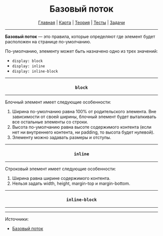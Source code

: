 <div align="center">

# Базовый поток

[Главная](https://github.com/dollaween/junior-roadmap/)
|
[Карта](/roadmap/README.md)
|
[Теория](/theory/README.md)
|
[Тесты](/tests/README.md)
|
[Задачи](/tasks/README.md)

</div>

---

**Базовый поток** — это правила, которые определяют где элемент будет расположен на странице по-умолчанию.

По-умолчанию, элементу может быть назначено одно из трех значений:
* `display: block`
* `display: inline`
* `display: inline-block`

---

<div align="center">

### `block`

</div>

---

Блочный элемент имеет следующие особенности:
1. Ширина по-умолчанию равна 100% от родительского элемента. Вне зависимости от своей ширины, блочный элемент будет выталкивать все остальные элементы со строки.
2. Высота по-умолчанию равна высоте содержимого контента (если нет ни внутреннего контента, ни padding, то высота будет нулевой).
3. Элементу можно задавать размеры и отступы.

---

<div align="center">

### `inline`

</div>

---

Строковый элемент имеет следующие особенности:
1. Ширина равна ширине содержимого контента.
2. Нельзя задать width, height, margin-top и margin-bottom.

---

<div align="center">

### `inline-block`

</div>

---













---

Источники:
* [Базовый поток](https://developer.mozilla.org/ru/docs/Learn/CSS/CSS_layout/Normal_Flow)
